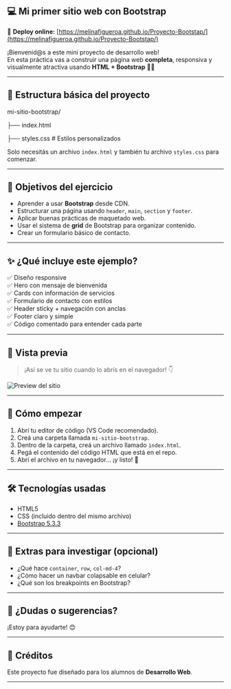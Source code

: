 ## 💻 Mi primer sitio web con Bootstrap  
🔗 **Deploy online:** [https://melinafigueroa.github.io/Proyecto-Bootstap/](https://melinafigueroa.github.io/Proyecto-Bootstap/)


¡Bienvenid@s a este mini proyecto de desarrollo web!  
En esta práctica vas a construir una página web **completa**, responsiva y visualmente atractiva usando **HTML + Bootstrap** 🧠✨

---

## 📁 Estructura básica del proyecto

mi-sitio-bootstrap/

├── index.html

├── styles.css # Estilos personalizados

Solo necesitás un archivo `index.html` y también tu archivo `styles.css` para comenzar.

---

## 🎯 Objetivos del ejercicio

- Aprender a usar **Bootstrap** desde CDN.
- Estructurar una página usando `header`, `main`, `section` y `footer`.
- Aplicar buenas prácticas de maquetado web.
- Usar el sistema de **grid** de Bootstrap para organizar contenido.
- Crear un formulario básico de contacto.

---

## ✨ ¿Qué incluye este ejemplo?

✅ Diseño responsive  
✅ Hero con mensaje de bienvenida  
✅ Cards con información de servicios  
✅ Formulario de contacto con estilos  
✅ Header sticky + navegación con anclas  
✅ Footer claro y simple  
✅ Código comentado para entender cada parte  

---

## 📸 Vista previa

> ¡Así se ve tu sitio cuando lo abrís en el navegador! 👇

![Preview del sitio](https://github.com/user-attachments/assets/f7e08af7-4355-4200-b1ba-eb5944ff3f75)

---

## 🚀 Cómo empezar

1. Abrí tu editor de código (VS Code recomendado).
2. Creá una carpeta llamada `mi-sitio-bootstrap`.
3. Dentro de la carpeta, creá un archivo llamado `index.html`.
4. Pegá el contenido del código HTML que está en el repo.
5. Abrí el archivo en tu navegador... ¡y listo! 🎉

---

## 🛠 Tecnologías usadas

- HTML5
- CSS (incluido dentro del mismo archivo)
- [Bootstrap 5.3.3](https://getbootstrap.com/)

---

## 🧠 Extras para investigar (opcional)

- ¿Qué hace `container`, `row`, `col-md-4`?
- ¿Cómo hacer un navbar colapsable en celular?
- ¿Qué son los breakpoints en Bootstrap?

---

## 💬 ¿Dudas o sugerencias?

¡Estoy para ayudarte! 😊

---

## 🐣 Créditos

Este proyecto fue diseñado para los alumnos de **Desarrollo Web**.  

---
